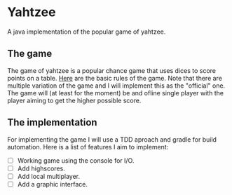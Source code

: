 # Yahtzee
A java implementation of the popular game of yahtzee.

## The game

The game of yahtzee is a popular chance game that uses dices to score points on a table.
[Here](https://en.wikipedia.org/wiki/Yahtzee) are the basic rules of the game. Note that there are multiple variation of the game and I will implement this as the "official" one.
The game will (at least for the moment) be and ofline single player with the player aiming to get the higher possible score.

## The implementation

For implementing the game I will use a TDD aproach and gradle for build automation.
Here is a list of features I aim to implement:

- [ ] Working game using the console for I/O.
- [ ] Add highscores.
- [ ] Add local multiplayer.
- [ ] Add a graphic interface.
